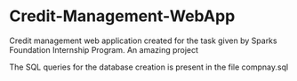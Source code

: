 # Credit-Management-WebApp
Credit management web application created for the task given by Sparks Foundation Internship Program.
An amazing project

The SQL queries for the database creation is present in the file compnay.sql
